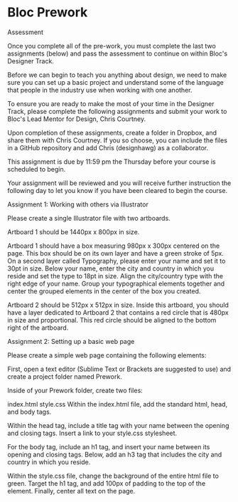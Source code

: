 # Bloc Prework

Assessment

Once you complete all of the pre-work, you must complete the last two assignments (below) and pass the assessment to continue on within Bloc's Designer Track.

Before we can begin to teach you anything about design, we need to make sure you can set up a basic project and understand some of the language that people in the industry use when working with one another.

To ensure you are ready to make the most of your time in the Designer Track, please complete the following assignments and submit your work to Bloc's Lead Mentor for Design, Chris Courtney.

Upon completion of these assignments, create a folder in Dropbox, and share them with Chris Courtney. If you so choose, you can include the files in a GitHub repository and add Chris (designhawg) as a collaborator.

This assignment is due by 11:59 pm the Thursday before your course is scheduled to begin.

Your assignment will be reviewed and you will receive further instruction the following day to let you know if you have been cleared to begin the course.

Assignment 1: Working with others via Illustrator

Please create a single Illustrator file with two artboards.

Artboard 1 should be 1440px x 800px in size.

Artboard 1 should have a box measuring 980px x 300px centered on the page. This box should be on its own layer and have a green stroke of 5px. On a second layer called Typography, please enter your name and set it to 30pt in size. Below your name, enter the city and country in which you reside and set the type to 18pt in size. Align the city/country type with the right edge of your name. Group your typographical elements together and center the grouped elements in the center of the box you created.

Artboard 2 should be 512px x 512px in size. Inside this artboard, you should have a layer dedicated to Artboard 2 that contains a red circle that is 480px in size and proportional. This red circle should be aligned to the bottom right of the artboard.

Assignment 2: Setting up a basic web page

Please create a simple web page containing the following elements:

First, open a text editor (Sublime Text or Brackets are suggested to use) and create a project folder named Prework.

Inside of your Prework folder, create two files:

index.html
style.css
Within the index.html file, add the standard html, head, and body tags.

Within the head tag, include a title tag with your name between the opening and closing tags. Insert a link to your style.css stylesheet.

For the body tag, include an h1 tag, and insert your name between its opening and closing tags. Below, add an h3 tag that includes the city and country in which you reside.

Within the style.css file, change the background of the entire html file to green. Target the h1 tag, and add 100px of padding to the top of the element. Finally, center all text on the page.
